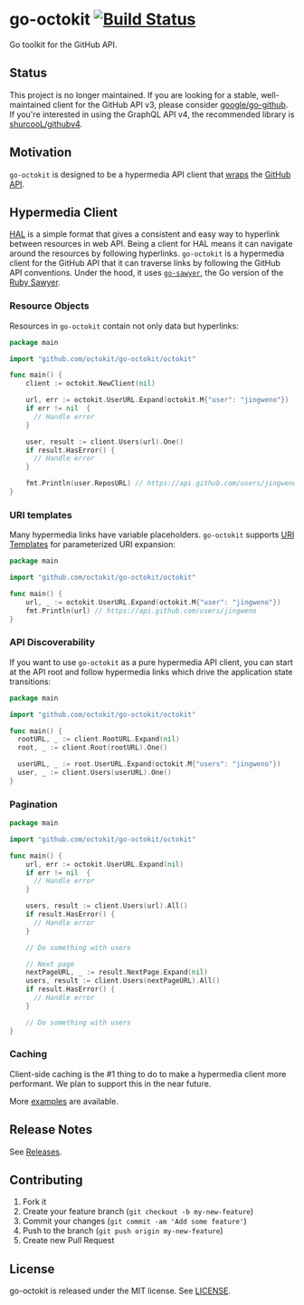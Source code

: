 # go-octokit [![Build Status](https://travis-ci.org/octokit/go-octokit.png?branch=master)](https://travis-ci.org/octokit/go-octokit)

Go toolkit for the GitHub API.

## Status

This project is no longer maintained. If you are looking for a stable, well-maintained client for the GitHub API v3,
please consider [google/go-github](https://github.com/google/go-github). If you're interested in using the
GraphQL API v4, the recommended library is [shurcooL/githubv4](https://github.com/shurcooL/githubv4).

## Motivation

`go-octokit` is designed to be a hypermedia API client that [wraps](http://wynnnetherland.com/journal/what-makes-a-good-api-wrapper) the [GitHub API](http://developer.github.com/).

## Hypermedia Client

[HAL](http://tools.ietf.org/html/draft-kelly-json-hal) is a simple format that gives a consistent and easy way to hyperlink between resources in web API.
Being a client for HAL means it can navigate around the resources by following hyperlinks.
`go-octokit` is a hypermedia client for the GitHub API that it can traverse links by following the GitHub API conventions.
Under the hood, it uses [`go-sawyer`](https://github.com/lostisland/go-sawyer), the Go version of the [Ruby Sawyer](https://github.com/lostisland/sawyer).

### Resource Objects

Resources in `go-octokit` contain not only data but hyperlinks:

```go
package main

import "github.com/octokit/go-octokit/octokit"

func main() {
    client := octokit.NewClient(nil)

    url, err := octokit.UserURL.Expand(octokit.M{"user": "jingweno"})
    if err != nil  {
      // Handle error
    }

    user, result := client.Users(url).One()
    if result.HasError() {
      // Handle error
    }

    fmt.Println(user.ReposURL) // https://api.github.com/users/jingweno/repos
}
```

### URI templates

Many hypermedia links have variable placeholders. `go-octokit` supports [URI Templates](http://tools.ietf.org/html/rfc6570) for parameterized URI expansion:

```go
package main

import "github.com/octokit/go-octokit/octokit"

func main() {
    url, _ := octokit.UserURL.Expand(octokit.M{"user": "jingweno"})
    fmt.Println(url) // https://api.github.com/users/jingweno
}
```

### API Discoverability

If you want to use `go-octokit` as a pure hypermedia API client, you can
start at the API root and follow hypermedia links which drive the application state transitions:

```go
package main

import "github.com/octokit/go-octokit/octokit"

func main() {
  rootURL, _ := client.RootURL.Expand(nil)
  root, _ := client.Root(rootURL).One()

  userURL, _ := root.UserURL.Expand(octokit.M{"users": "jingweno"})
  user, _ := client.Users(userURL).One()
}
```

### Pagination

```go
package main

import "github.com/octokit/go-octokit/octokit"

func main() {
    url, err := octokit.UserURL.Expand(nil)
    if err != nil  {
      // Handle error
    }

    users, result := client.Users(url).All()
    if result.HasError() {
      // Handle error
    }

    // Do something with users

    // Next page
    nextPageURL, _ := result.NextPage.Expand(nil)
    users, result := client.Users(nextPageURL).All()
    if result.HasError() {
      // Handle error
    }

    // Do something with users
}

```

### Caching

Client-side caching is the #1 thing to do to make a hypermedia client more performant.
We plan to support this in the near future.

More [examples](https://github.com/octokit/go-octokit/blob/master/examples/example.go) are available.

## Release Notes

See [Releases](https://github.com/octokit/go-octokit/releases).

## Contributing

1. Fork it
2. Create your feature branch (`git checkout -b my-new-feature`)
3. Commit your changes (`git commit -am 'Add some feature'`)
4. Push to the branch (`git push origin my-new-feature`)
5. Create new Pull Request

## License

go-octokit is released under the MIT license. See
[LICENSE](https://github.com/octokit/go-octokit/blob/master/LICENSE).
